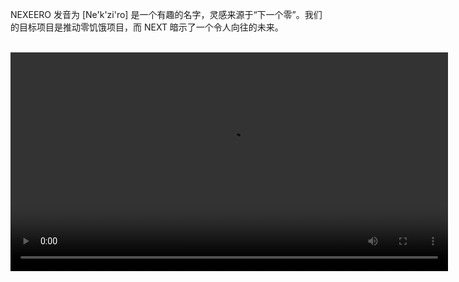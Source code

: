 NEXEERO 发音为 [Ne'k'zi'ro] 是一个有趣的名字，灵感来源于“下一个零”。我们的目标项目是推动零饥饿项目，而 NEXT 暗示了一个令人向往的未来。

<br>
 <video style="float: center;" width=700 src="VIDEOS/vid2.mp4">